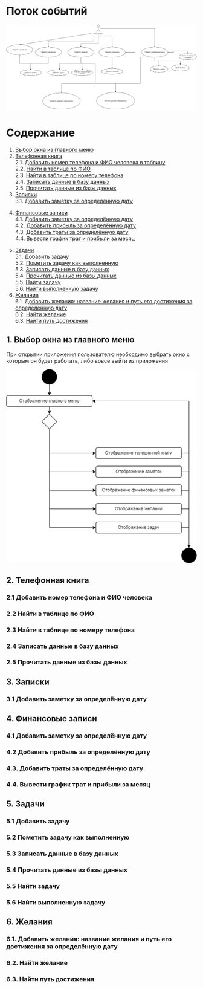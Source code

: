 # Поток событий

![Поток событий](images/use_case.png)

# Содержание
1. [Выбор окна из главного меню](#1) <br>
2. [Телефонная книга](#2) <br>
2.1. [Добавить номер телефона и ФИО человека в таблицу](#2.1) <br>
2.2. [Найти в таблице по ФИО](#2.2) <br>
2.3. [Найти в таблице по номеру телефона](#2.3) <br>
2.4. [Записать данные в базу данных](#2.4) <br>
2.5. [Прочитать данные из базы данных](#2.5) <br>
3. [Записки](#3) <br> 
3.1. [Добавить заметку за определённую дату](#3.1) <br> 
<!--3.2. [Записать данные в базу данных](#3.2) <br>-->
<!--3.3. [Прочитать данные из базы данных](#3.3) <br> -->
4. [Финансовые записи](#4) <br>
4.1. [Добавить заметку за определённую дату](#4.1) <br> 
4.2. [Добавить прибыль за определённую дату](#4.2) <br> 
4.3. [Добавить траты за определённую дату](#4.3) <br>
4.4. [Вывести график трат и прибыли за месяц](#4.4) <br>
<!--4.5. [Записать данные в базу данных](#4.5) <br>-->
<!--4.6. [Прочитать данные из базы данных](#4.6) <br>-->
5. [Задачи](#5) <br>
5.1. [Добавить задачу](#5.1) <br>
5.2. [Пометить задачу как выполненную](#5.2) <br>
5.3. [Записать данные в базу данных](#5.3) <br>
5.4. [Прочитать данные из базы данных](#5.4) <br>
5.5. [Найти задачу](#5.5) <br>
5.6. [Найти выполненную задачу](#5.6) <br>
6. [Желания](#6) <br>
6.1. [Добавить желания: название желания и путь его достижения за определённую дату](#6.1) <br>
6.2. [Найти желание](#6.2) <br>
6.3. [Найти путь достижения](#6.3) <br>
<!--6.4. [Записать данные в базу данных](#6.4) <br>-->
<!--6.5. [Прочитать данные из базы данных](#6.5) <br>-->

## 1. Выбор окна из главного меню<a name="1"></a>
При открытии приложения пользователю необходимо выбрать окно с которым он будет работать, либо вовсе выйти из приложения

![Выбор окна из главного меню](images/chooseWindow.png)

## 2. Телефонная книга <a name="2"></a>

### 2.1 Добавить номер телефона и ФИО человека <a name="2.1"></a>

### 2.2 Найти в таблице по ФИО <a name="2.2"></a>

### 2.3 Найти в таблице по номеру телефона <a name="2.3"></a>

### 2.4 Записать данные в базу данных <a name="2.4"></a>

### 2.5 Прочитать данные из базы данных <a name="2.5"></a>

## 3. Записки <a name="3"></a>

### 3.1 Добавить заметку за определённую дату <a name="3.1"></a>

## 4. Финансовые записи <a name="4"></a>

### 4.1 Добавить заметку за определённую дату <a name="4.1"></a>

### 4.2 Добавить прибыль за определённую дату <a name="4.2"></a>

### 4.3. Добавить траты за определённую дату <a name="4.3"></a>

### 4.4. Вывести график трат и прибыли за месяц <a name="4.4"></a>

## 5. Задачи <a name="5"></a>

### 5.1 Добавить задачу <a name="5.1"></a>

### 5.2 Пометить задачу как выполненную <a name="5.2"></a>

### 5.3 Записать данные в базу данных <a name="5.3"></a>

### 5.4 Прочитать данные из базы данных <a name="5.4"></a>

### 5.5 Найти задачу <a name="5.5"></a>

### 5.6 Найти выполненную задачу <a name="5.6"></a>

## 6. Желания <a name="6"></a>

### 6.1. Добавить желания: название желания и путь его достижения за определённую дату <a name="6.1"></a>

### 6.2. Найти желание <a name="6.2"></a>

### 6.3. Найти путь достижения <a name="6.3"></a>